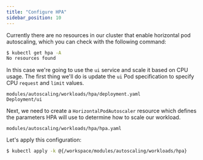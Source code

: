 ```yaml
---
title: "Configure HPA"
sidebar_position: 10
---
```


Currently there are no resources in our cluster that enable horizontal pod autoscaling, which you can check with the following command:

```bash expectError=true
$ kubectl get hpa -A
No resources found
```

In this case we're going to use the `ui` service and scale it based on CPU usage. The first thing we'll do is update the `ui` Pod specification to specify CPU `request` and `limit` values.

```kustomization
modules/autoscaling/workloads/hpa/deployment.yaml
Deployment/ui
```

Next, we need to create a `HorizontalPodAutoscaler` resource which defines the parameters HPA will use to determine how to scale our workload.

```file
modules/autoscaling/workloads/hpa/hpa.yaml
```

Let's apply this configuration:

```bash
$ kubectl apply -k @{/workspace/modules/autoscaling/workloads/hpa}
```
